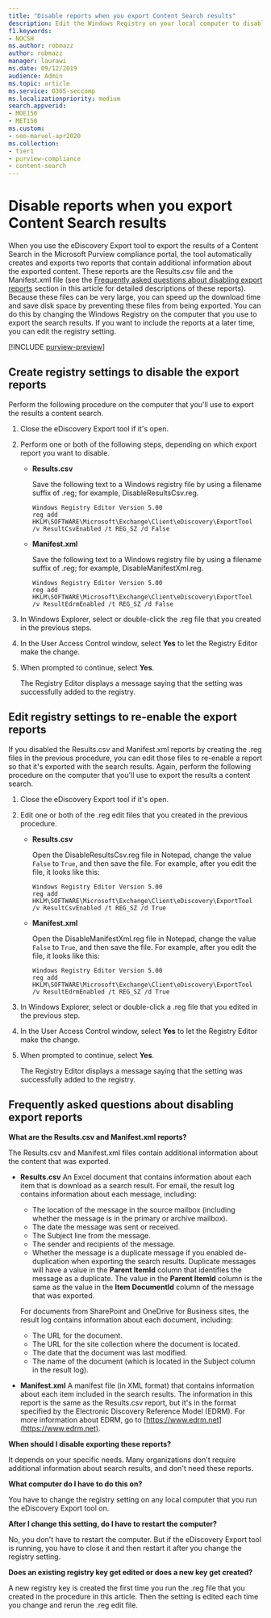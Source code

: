 ```yaml
---
title: "Disable reports when you export Content Search results"
description: Edit the Windows Registry on your local computer to disable reports when you export the results of a Content Search from the Microsoft Purview compliance portal.
f1.keywords:
- NOCSH
ms.author: robmazz
author: robmazz
manager: laurawi
ms.date: 09/12/2019
audience: Admin
ms.topic: article
ms.service: O365-seccomp
ms.localizationpriority: medium
search.appverid: 
- MOE150
- MET150
ms.custom:
- seo-marvel-apr2020
ms.collection:
- tier1
- purview-compliance
- content-search
---
```


# Disable reports when you export Content Search results

When you use the eDiscovery Export tool to export the results of a Content Search in the Microsoft Purview compliance portal, the tool automatically creates and exports two reports that contain additional information about the exported content. These reports are the Results.csv file and the Manifest.xml file (see the [Frequently asked questions about disabling export reports](#frequently-asked-questions-about-disabling-export-reports) section in this article for detailed descriptions of these reports). Because these files can be very large, you can speed up the download time and save disk space by preventing these files from being exported. You can do this by changing the Windows Registry on the computer that you use to export the search results. If you want to include the reports at a later time, you can edit the registry setting. 
  
[!INCLUDE [purview-preview](../includes/purview-preview.md)]

## Create registry settings to disable the export reports

Perform the following procedure on the computer that you'll use to export the results a content search.
  
1. Close the eDiscovery Export tool if it's open.
  
2. Perform one or both of the following steps, depending on which export report you want to disable.

    - **Results.csv**

      Save the following text to a Windows registry file by using a filename suffix of .reg; for example, DisableResultsCsv.reg.

      ```text
      Windows Registry Editor Version 5.00
      reg add HKLM\SOFTWARE\Microsoft\Exchange\Client\eDiscovery\ExportTool /v ResultCsvEnabled /t REG_SZ /d False 
      ```

    - **Manifest.xml**

      Save the following text to a Windows registry file by using a filename suffix of .reg; for example, DisableManifestXml.reg.

      ```text
      Windows Registry Editor Version 5.00
      reg add HKLM\SOFTWARE\Microsoft\Exchange\Client\eDiscovery\ExportTool /v ResultEdrmEnabled /t REG_SZ /d False 
      ```

3. In Windows Explorer, select or double-click the .reg file that you created in the previous steps.

4. In the User Access Control window, select **Yes** to let the Registry Editor make the change. 

5. When prompted to continue, select **Yes**.

    The Registry Editor displays a message saying that the setting was successfully added to the registry.
  
## Edit registry settings to re-enable the export reports

If you disabled the Results.csv and Manifest.xml reports by creating the .reg files in the previous procedure, you can edit those files to re-enable a report so that it's exported with the search results. Again, perform the following procedure on the computer that you'll use to export the results a content search.
  
1. Close the eDiscovery Export tool if it's open.

2. Edit one or both of the .reg edit files that you created in the previous procedure.

    - **Results.csv**

        Open the DisableResultsCsv.reg file in Notepad, change the value  `False` to  `True`, and then save the file. For example, after you edit the file, it looks like this:

        ```text
        Windows Registry Editor Version 5.00
      reg add HKLM\SOFTWARE\Microsoft\Exchange\Client\eDiscovery\ExportTool /v ResultCsvEnabled /t REG_SZ /d True
        ```

    - **Manifest.xml**

        Open the DisableManifestXml.reg file in Notepad, change the value  `False` to  `True`, and then save the file. For example, after you edit the file, it looks like this:

      ```text
      Windows Registry Editor Version 5.00
      reg add HKLM\SOFTWARE\Microsoft\Exchange\Client\eDiscovery\ExportTool /v ResultEdrmEnabled /t REG_SZ /d True
      ```

3. In Windows Explorer, select or double-click a .reg file that you edited in the previous step.

4. In the User Access Control window, select **Yes** to let the Registry Editor make the change. 

5. When prompted to continue, select **Yes**.

    The Registry Editor displays a message saying that the setting was successfully added to the registry.
  
## Frequently asked questions about disabling export reports

**What are the Results.csv and Manifest.xml reports?**
  
The Results.csv and Manifest.xml files contain additional information about the content that was exported.
  
- **Results.csv** An Excel document that contains information about each item that is download as a search result. For email, the result log contains information about each message, including: 

  - The location of the message in the source mailbox (including whether the message is in the primary or archive mailbox).
  - The date the message was sent or received.
  - The Subject line from the message.
  - The sender and recipients of the message.
  - Whether the message is a duplicate message if you enabled de-duplication when exporting the search results. Duplicate messages will have a value in the **Parent ItemId** column that identifies the message as a duplicate. The value in the **Parent ItemId** column is the same as the value in the **Item DocumentId** column of the message that was exported.

  For documents from SharePoint and OneDrive for Business sites, the result log contains information about each document, including:

  - The URL for the document.
  - The URL for the site collection where the document is located.
  - The date that the document was last modified.
  - The name of the document (which is located in the Subject column in the result log).

- **Manifest.xml** A manifest file (in XML format) that contains information about each item included in the search results. The information in this report is the same as the Results.csv report, but it's in the format specified by the Electronic Discovery Reference Model (EDRM). For more information about EDRM, go to [https://www.edrm.net](https://www.edrm.net).

**When should I disable exporting these reports?**
  
It depends on your specific needs. Many organizations don't require additional information about search results, and don't need these reports.
  
**What computer do I have to do this on?**
  
You have to change the registry setting on any local computer that you run the eDiscovery Export tool on. 
  
**After I change this setting, do I have to restart the computer?**
  
No, you don't have to restart the computer. But if the eDiscovery Export tool is running, you have to close it and then restart it after you change the registry setting.
  
**Does an existing registry key get edited or does a new key get created?**
  
A new registry key is created the first time you run the .reg file that you created in the procedure in this article. Then the setting is edited each time you change and rerun the .reg edit file.
